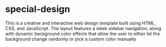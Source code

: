 # special-design
This is a creative and interactive web design template built using HTML, CSS, and JavaScript. The layout features a sleek sidebar navigation, along with dynamic background color effects that allow the user to either let the background change randomly or pick a custom color manually
